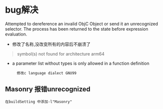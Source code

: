 # bug解决

Attempted to dereference an invalid ObjC Object or send it an unrecognized selector.
The process has been returned to the state before expression evaluation.

* 修改了名称,没改变所有的内容后不崩溃了




> symbol(s) not found for architecture arm64



* a parameter list without types is only allowed in a function definition

		修改c language dialect GNU99



## Masonry 报错unrecognized

```
在buildSetting 中添加-l"Masonry"
```